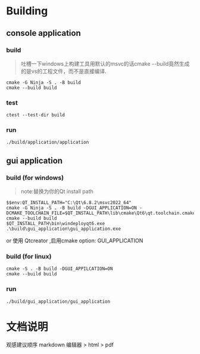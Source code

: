 # Building
## console application
### build
> 吐槽一下windows上构建工具用默认的msvc的话cmake --build竟然生成的是vs的工程文件，而不是直接编译.
```shell
cmake -G Ninja -S . -B build
cmake --build build
```

### test 
```shell
ctest --test-dir build
```

### run
```shell
./build/application/application
```

## gui application 
### build (for windows) 
> note:替换为你的Qt install path
```shell
$$env:QT_INSTALL_PATH="C:\Qt\6.8.2\msvc2022_64"
cmake -G Ninja -S . -B build -DGUI_APPLICATION=ON -DCMAKE_TOOLCHAIN_FILE=$QT_INSTALL_PATH\lib\cmake\Qt6\qt.toolchain.cmake
cmake --build build
$QT_INSTALL_PATH\bin\windeployqt6.exe .\build\gui_application\gui_application.exe
```
or 使用 Qtcreator ,启用cmake option: GUI_APPLICATION
### build (for linux)
```shell
cmake -S . -B build -DGUI_APPILCATION=ON
cmake --build build
```
### run
```shell
./build/gui_application/gui_application
```
# 文档说明
观感建议顺序 markdown 编辑器 > html > pdf
